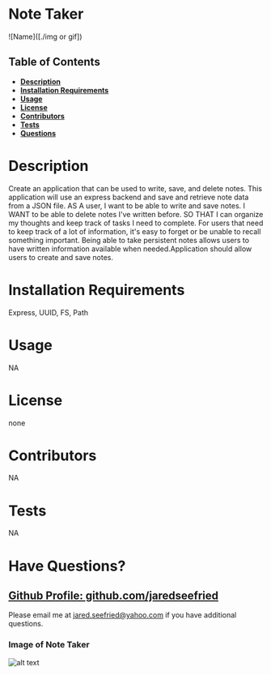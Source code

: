 


# Note Taker

![Name]([./img or gif])

## Table of Contents

  * **[Description](#Description)**  
  * **[Installation Requirements](#Installation-Requirements)**  
  * **[Usage](#Usage)**  
  * **[License](#License)**    
  * **[Contributors](#Contributors)**  
  * **[Tests](#Tests)**  
  * **[Questions](#Questions)** 

# Description

Create an application that can be used to write, save, and delete notes. This application will use an express backend and save and retrieve note data from a JSON file. AS A user, I want to be able to write and save notes. I WANT to be able to delete notes I've written before. SO THAT I can organize my thoughts and keep track of tasks I need to complete. For users that need to keep track of a lot of information, it's easy to forget or be unable to recall something important. Being able to take persistent notes allows users to have written information available when needed.Application should allow users to create and save notes.

# Installation Requirements

Express, UUID, FS, Path

# Usage

NA

# License 

none

# Contributors

NA

# Tests

NA

# Have Questions?

## [Github Profile: github.com/jaredseefried](https://github.com/jaredseefried "Title")

Please email me at jared.seefried@yahoo.com if you have additional questions. 

### Image of Note Taker
![alt text](./)